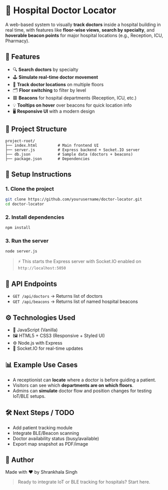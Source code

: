 # 🏥 Hospital Doctor Locator

A web-based system to visually **track doctors** inside a hospital building in real time, with features like **floor-wise views**, **search by specialty**, and **hoverable beacon points** for major hospital locations (e.g., Reception, ICU, Pharmacy).



## 🚀 Features

* 🔍 **Search doctors** by specialty
* 🕹️ **Simulate real-time doctor movement**
* 📍 **Track doctor locations** on multiple floors
* 🗂️ **Floor switching** to filter by level
* 🟥 **Beacons** for hospital departments (Reception, ICU, etc.)
* 💡 **Tooltips on hover** over beacons for quick location info
* 🖥️ **Responsive UI** with a modern design


## 📁 Project Structure

```plaintext
project-root/
├── index.html         # Main frontend UI
├── server.js          # Express backend + Socket.IO server
├── db.json            # Sample data (doctors + beacons)
├── package.json       # Dependencies
```


## 🧪 Setup Instructions

### 1. Clone the project

```bash
git clone https://github.com/yourusername/doctor-locator.git
cd doctor-locator
```

### 2. Install dependencies

```bash
npm install
```

### 3. Run the server

```bash
node server.js
```

> ⚡ This starts the Express server with Socket.IO enabled on `http://localhost:5050`


## 📡 API Endpoints

* `GET /api/doctors` → Returns list of doctors
* `GET /api/beacons` → Returns list of named hospital beacons


## ⚙️ Technologies Used

* 🧠 JavaScript (Vanilla)
* 🖼️ HTML5 + CSS3 (Responsive + Styled UI)
* ⚙️ Node.js with Express
* 🔌 Socket.IO for real-time updates


## 📊 Example Use Cases

* A receptionist can **locate** where a doctor is before guiding a patient.
* Visitors can see which **departments are on which floors**.
* Admins can **simulate** doctor flow and position changes for testing IoT/BLE setups.


## 🛠️ Next Steps / TODO

* Add patient tracking module
* Integrate BLE/Beacon scanning
* Doctor availability status (busy/available)
* Export map snapshot as PDF/image


## 🙌 Author

Made with ❤️ by Shrankhala Singh
> Ready to integrate IoT or BLE tracking for hospitals? Start here.
